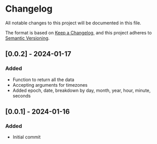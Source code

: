 # Changelog

All notable changes to this project will be documented in this file.

The format is based on [Keep a Changelog](https://keepachangelog.com/en/1.0.0/),
and this project adheres to [Semantic Versioning](https://semver.org/spec/v2.0.0.html).

## [0.0.2] - 2024-01-17
### Added
- Function to return all the data
- Accepting arguments for timezones
- Added epoch, date, breakdown by day, month, year, hour, minute, seconds

## [0.0.1] - 2024-01-16
### Added
- Initial commit
